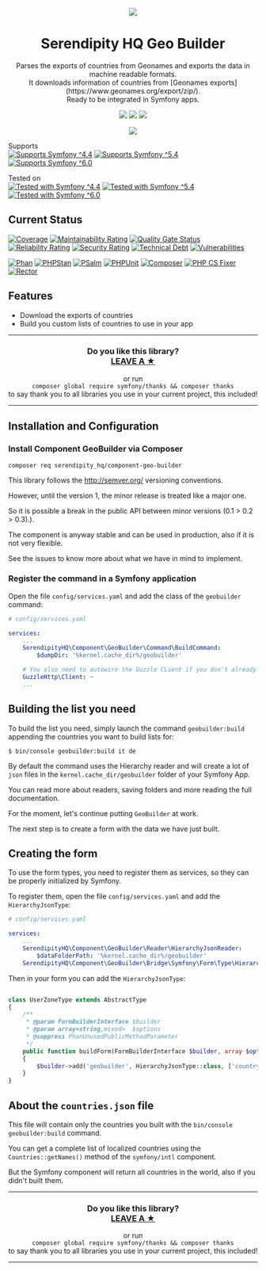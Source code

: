 <p align="center">
    <a href="http://www.serendipityhq.com" target="_blank">
        <img style="max-width: 350px" src="http://www.serendipityhq.com/assets/open-source-projects/Logo-SerendipityHQ-Icon-Text-Purple.png">
    </a>
</p>

<h1 align="center">Serendipity HQ Geo Builder</h1>
<p align="center">
    Parses the exports of countries from Geonames and exports the data in machine readable formats.<br />
    It downloads information of countries from [Geonames exports](https://www.geonames.org/export/zip/).<br />
    Ready to be integrated in Symfony apps.
</p>
<p align="center">
    <a href="https://github.com/Aerendir/component-geo-builder/releases"><img src="https://img.shields.io/packagist/v/serendipity_hq/component-geo-builder.svg?style=flat-square"></a>
    <a href="https://opensource.org/licenses/MIT"><img src="https://img.shields.io/badge/license-MIT-brightgreen.svg?style=flat-square"></a>
    <a href="https://github.com/Aerendir/component-geo-builder/releases"><img src="https://img.shields.io/packagist/php-v/serendipity_hq/component-geo-builder?color=%238892BF&style=flat-square&logo=php" /></a>
</p>
<p align="center">
    <a href="https://symfony.com/doc/current/forms.html"><img src="https://img.shields.io/badge/Suggests-symfony/form-%238892BF?style=flat-square&logo=php"></a>
</p>
<p>
    Supports <br />
    <a title="Supports Symfony ^4.4" href="https://github.com/Aerendir/component-geo-builder/actions?query=branch%3Adev"><img title="Supports Symfony ^4.4" src="https://img.shields.io/badge/Symfony-%5E4.4-333?style=flat-square&logo=symfony" /></a>
    <a title="Supports Symfony ^5.4" href="https://github.com/Aerendir/component-geo-builder/actions?query=branch%3Adev"><img title="Supports Symfony ^5.4" src="https://img.shields.io/badge/Symfony-%5E5.4-333?style=flat-square&logo=symfony" /></a>
    <a title="Supports Symfony ^6.0" href="https://github.com/Aerendir/component-geo-builder/actions?query=branch%3Adev"><img title="Supports Symfony ^6.0" src="https://img.shields.io/badge/Symfony-%5E6.0-333?style=flat-square&logo=symfony" /></a>
</p>
<p>
    Tested on <br />
    <a title="Tested with Symfony ^4.4" href="https://github.com/Aerendir/component-geo-builder/actions?query=branch%3Adev"><img title="Tested with Symfony ^4.4" src="https://img.shields.io/badge/Symfony-%5E4.4-333?style=flat-square&logo=symfony" /></a>
    <a title="Tested with Symfony ^5.4" href="https://github.com/Aerendir/component-geo-builder/actions?query=branch%3Adev"><img title="Tested with Symfony ^5.4" src="https://img.shields.io/badge/Symfony-%5E5.4-333?style=flat-square&logo=symfony" /></a>
    <a title="Tested with Symfony ^6.0" href="https://github.com/Aerendir/component-geo-builder/actions?query=branch%3Adev"><img title="Tested with Symfony ^6.0" src="https://img.shields.io/badge/Symfony-%5E6.0-333?style=flat-square&logo=symfony" /></a>
</p>

## Current Status
[![Coverage](https://sonarcloud.io/api/project_badges/measure?project=Aerendir_component-geo-builder&metric=coverage)](https://sonarcloud.io/dashboard?id=Aerendir_component-geo-builder)
[![Maintainability Rating](https://sonarcloud.io/api/project_badges/measure?project=Aerendir_component-geo-builder&metric=sqale_rating)](https://sonarcloud.io/dashboard?id=Aerendir_component-geo-builder)
[![Quality Gate Status](https://sonarcloud.io/api/project_badges/measure?project=Aerendir_component-geo-builder&metric=alert_status)](https://sonarcloud.io/dashboard?id=Aerendir_component-geo-builder)
[![Reliability Rating](https://sonarcloud.io/api/project_badges/measure?project=Aerendir_component-geo-builder&metric=reliability_rating)](https://sonarcloud.io/dashboard?id=Aerendir_component-geo-builder)
[![Security Rating](https://sonarcloud.io/api/project_badges/measure?project=Aerendir_component-geo-builder&metric=security_rating)](https://sonarcloud.io/dashboard?id=Aerendir_component-geo-builder)
[![Technical Debt](https://sonarcloud.io/api/project_badges/measure?project=Aerendir_component-geo-builder&metric=sqale_index)](https://sonarcloud.io/dashboard?id=Aerendir_component-geo-builder)
[![Vulnerabilities](https://sonarcloud.io/api/project_badges/measure?project=Aerendir_component-geo-builder&metric=vulnerabilities)](https://sonarcloud.io/dashboard?id=Aerendir_component-geo-builder)

[![Phan](https://github.com/Aerendir/component-geo-builder/workflows/Phan/badge.svg)](https://github.com/Aerendir/component-geo-builder/actions?query=branch%3Adev)
[![PHPStan](https://github.com/Aerendir/component-geo-builder/workflows/PHPStan/badge.svg)](https://github.com/Aerendir/component-geo-builder/actions?query=branch%3Adev)
[![PSalm](https://github.com/Aerendir/component-geo-builder/workflows/PSalm/badge.svg)](https://github.com/Aerendir/component-geo-builder/actions?query=branch%3Adev)
[![PHPUnit](https://github.com/Aerendir/component-geo-builder/workflows/PHPunit/badge.svg)](https://github.com/Aerendir/component-geo-builder/actions?query=branch%3Adev)
[![Composer](https://github.com/Aerendir/component-geo-builder/workflows/Composer/badge.svg)](https://github.com/Aerendir/component-geo-builder/actions?query=branch%3Adev)
[![PHP CS Fixer](https://github.com/Aerendir/component-geo-builder/workflows/PHP%20CS%20Fixer/badge.svg)](https://github.com/Aerendir/component-geo-builder/actions?query=branch%3Adev)
[![Rector](https://github.com/Aerendir/component-geo-builder/workflows/Rector/badge.svg)](https://github.com/Aerendir/component-geo-builder/actions?query=branch%3Adev)

## Features

- Download the exports of countries
- Build you custom lists of countries to use in your app

<hr />
<h3 align="center">
    <b>Do you like this library?</b><br />
    <b><a href="#js-repo-pjax-container">LEAVE A &#9733;</a></b>
</h3>
<p align="center">
    or run<br />
    <code>composer global require symfony/thanks && composer thanks</code><br />
    to say thank you to all libraries you use in your current project, this included!
</p>
<hr />

## Installation and Configuration
### Install Component GeoBuilder via Composer

    composer req serendipity_hq/component-geo-builder

This library follows the http://semver.org/ versioning conventions.

However, until the version 1, the minor release is treated like a major one.

So it is possible a break in the public API between minor versions (0.1 > 0.2 > 0.3).).

The component is anyway stable and can be used in production, also if it is not very flexible.

See the issues to know more about what we have in mind to implement.

### Register the command in a Symfony application

Open the file `config/services.yaml` and add the class of the `geobuilder` command:

```yaml
# config/services.yaml

services:
    ...
    SerendipityHQ\Component\GeoBuilder\Command\BuildCommand:
        $dumpDir: '%kernel.cache_dir%/geobuilder'

    # You also need to autowire the Guzzle CLient if you don't already have one
    GuzzleHttp\Client: ~
    ...
```

## Building the list you need

To build the list you need, simply launch the command `geobuilder:build` appending the countries you want to build lists for:

```console
$ bin/console geobuilder:build it de
```

By default the command uses the Hierarchy reader and will create a lot of `json` files in the `kernel.cache_dir/geobuilder` folder of your Symfony App.

You can read more about readers, saving folders and more reading the full documentation.

For the moment, let's continue putting `GeoBuilder` at work.

The next step is to create a form with the data we have just built.

## Creating the form

To use the form types, you need to register them as services, so they can be properly initialized by Symfony.

To register them, open the file `config/services.yaml` and add the `HierarchyJsonType`:

```yaml
# config/services.yaml

services:
    ...
    SerendipityHQ\Component\GeoBuilder\Reader\HierarchyJsonReader:
        $dataFolderPath: '%kernel.cache_dir%/geobuilder'
    SerendipityHQ\Component\GeoBuilder\Bridge\Symfony\Form\Type\HierarchyJsonType: ~
```

Then in your form you can add the `HierarchyJsonType`:

```php

class UserZoneType extends AbstractType
{
    /**
     * @param FormBuilderInterface $builder
     * @param array<string,mixed>  $options
     * @suppress PhanUnusedPublicMethodParameter
     */
    public function buildForm(FormBuilderInterface $builder, array $options): void
    {
        $builder->add('geobuilder', HierarchyJsonType::class, ['country' => 'it']);
    }
}
```

## About the `countries.json` file

This file will contain only the countries you built with the `bin/console geobuilder:build` command.

You can get a complete list of localized countries using the `Countries::getNames()` method of the `symfony/intl` component.

But the Symfony component will return all countries in the world, also if you didn't built them.

<hr />
<h3 align="center">
    <b>Do you like this library?</b><br />
    <b><a href="#js-repo-pjax-container">LEAVE A &#9733;</a></b>
</h3>
<p align="center">
    or run<br />
    <code>composer global require symfony/thanks && composer thanks</code><br />
    to say thank you to all libraries you use in your current project, this included!
</p>
<hr />
